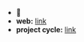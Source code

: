 - 👋
- **web:** [link](https://omotopopo.github.io/)
- **project cycle:** [link](https://cyclecyclecycle.neocities.org/)


<!---
70jj90/70jj90 is a ✨ special ✨ repository because its `README.md` (this file) appears on your GitHub profile.
You can click the Preview link to take a look at your changes.
--->
